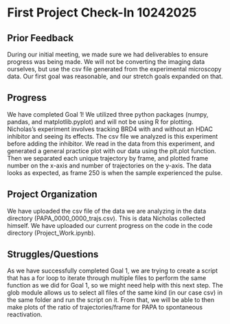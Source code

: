 # First Project Check-In 10242025    


## Prior Feedback   
During our initial meeting, we made sure we had deliverables to ensure progress was being made. We will not be converting the imaging data ourselves, but use the csv file generated from the experimental microscopy data. Our first goal was reasonable, and our stretch goals expanded on that.   

## Progress   
We have completed Goal 1! We utilized three python packages (numpy, pandas, and matplotlib.pyplot) and will not be using R for plotting. Nicholas’s experiment involves tracking BRD4 with and without an HDAC inhibitor and seeing its effects. The csv file we analyzed is this experiment before adding the inhibitor. We read in the data from this experiment, and generated a general practice plot with our data using the plt.plot function. Then we separated each unique trajectory by frame, and plotted frame number on the x-axis and number of trajectories on the y-axis. The data looks as expected, as frame 250 is when the sample experienced the pulse.   

## Project Organization   
We have uploaded the csv file of the data we are analyzing in the data directory (PAPA_0000_0000_trajs.csv). This is data Nicholas collected himself. We have uploaded our current progress on the code in the code directory (Project_Work.ipynb).  

## Struggles/Questions  
As we have successfully completed Goal 1, we are trying to create a script that has a for loop to iterate through multiple files to perform the same function as we did for Goal 1, so we might need help with this next step. The glob module allows us to select all files of the same kind (in our case csv) in the same folder and run the script on it. From that, we will be able to then make plots of the ratio of trajectories/frame for PAPA to spontaneous reactivation.  


